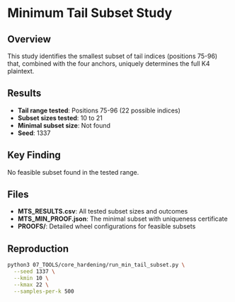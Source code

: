 # Minimum Tail Subset Study

## Overview

This study identifies the smallest subset of tail indices (positions 75-96) that, combined with the four anchors, uniquely determines the full K4 plaintext.

## Results

- **Tail range tested**: Positions 75-96 (22 possible indices)
- **Subset sizes tested**: 10 to 21
- **Minimal subset size**: Not found
- **Seed**: 1337

## Key Finding

No feasible subset found in the tested range.

## Files

- **MTS_RESULTS.csv**: All tested subset sizes and outcomes
- **MTS_MIN_PROOF.json**: The minimal subset with uniqueness certificate
- **PROOFS/**: Detailed wheel configurations for feasible subsets

## Reproduction

```bash
python3 07_TOOLS/core_hardening/run_min_tail_subset.py \
  --seed 1337 \
  --kmin 10 \
  --kmax 22 \
  --samples-per-k 500
```
